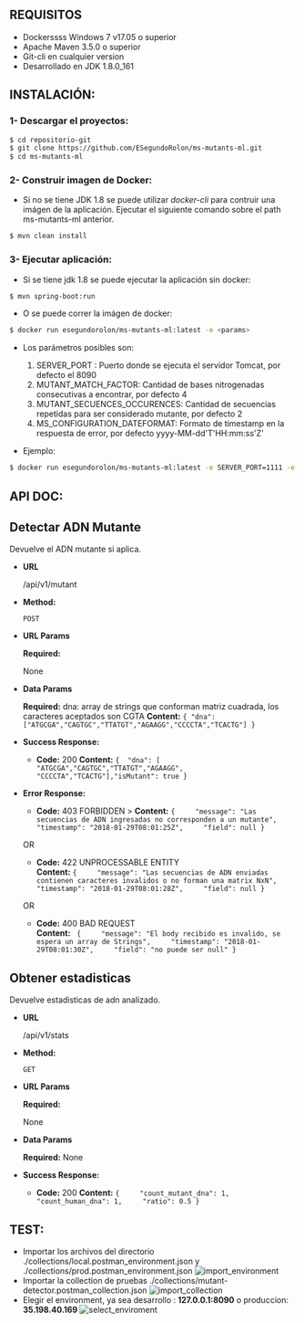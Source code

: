 ## REQUISITOS

* Dockerssss Windows 7 v17.05 o superior
* Apache Maven 3.5.0 o superior
* Git-cli en cualquier version
* Desarrollado en JDK 1.8.0_161 <Opcional>

## INSTALACIÓN:

### 1- Descargar el proyectos:


```bash
$ cd repositorio-git
$ git clone https://github.com/ESegundoRolon/ms-mutants-ml.git
$ cd ms-mutants-ml
```

### 2- Construir imagen de Docker:

* Si no se tiene JDK 1.8 se puede utilizar *docker-cli* para contruir una imágen de la aplicación. Ejecutar el siguiente comando sobre el path ms-mutants-ml anterior.

```bash
$ mvn clean install
```
### 3- Ejecutar aplicación:

*  Si se tiene jdk 1.8 se puede ejecutar la aplicación sin docker:
```bash
$ mvn spring-boot:run
```
* O se puede correr la imágen de docker:
```bash
$ docker run esegundorolon/ms-mutants-ml:latest -e <params> 
```

* Los parámetros posibles son:
    1. SERVER_PORT : Puerto donde se ejecuta el servidor Tomcat, por defecto el 8090
    2.  MUTANT_MATCH_FACTOR: Cantidad de bases nitrogenadas consecutivas a encontrar, por defecto 4
    3.  MUTANT_SECUENCES_OCCURENCES: Cantidad de secuencias repetidas para ser considerado mutante, por defecto 2
    4.  MS_CONFIGURATION_DATEFORMAT: Formato de timestamp en la respuesta de error, por defecto yyyy-MM-dd'T'HH:mm:ss'Z'

* Ejemplo: 
```bash
$ docker run esegundorolon/ms-mutants-ml:latest -e SERVER_PORT=1111 -e MUTANT_MATCH_FACTOR=5
```
## API DOC:

**Detectar ADN Mutante**
----
  Devuelve el ADN mutante si aplica.

* **URL**

  /api/v1/mutant

* **Method:**

  `POST`
  
*  **URL Params**

   **Required:**
 
    None

* **Data Params**

  **Required:**
  dna: array de strings que conforman matriz cuadrada, los caracteres aceptados son CGTA
  **Content:** `{ "dna":["ATGCGA","CAGTGC","TTATGT","AGAAGG","CCCCTA","TCACTG"] }`

* **Success Response:**

  * **Code:** 200 
    **Content:** `{  "dna": [ "ATGCGA","CAGTGC","TTATGT","AGAAGG", "CCCCTA","TCACTG"],"isMutant": true }`
 
* **Error Response:**

  * **Code:** 403 FORBIDDEN >
    **Content:** `{     "message": "Las secuencias de ADN ingresadas no corresponden a un mutante",     "timestamp": "2018-01-29T08:01:25Z",     "field": null }`

  OR

  * **Code:** 422 UNPROCESSABLE ENTITY <br />
    **Content:** `{     "message": "Las secuencias de ADN enviadas contienen caracteres invalidos o no forman una matrix NxN",     "timestamp": "2018-01-29T08:01:28Z",     "field": null }`
    
  OR
  
  * **Code:** 400 BAD REQUEST <br />
      **Content:** ` {     "message": "El body recibido es invalido, se espera un array de Strings",     "timestamp": "2018-01-29T08:01:30Z",     "field": "no puede ser null" }`

**Obtener estadisticas**
----
  Devuelve estadisticas de adn analizado.

* **URL**

  /api/v1/stats

* **Method:**

  `GET`
  
*  **URL Params**

   **Required:**
 
    None

* **Data Params**

  **Required:**
    None

* **Success Response:**

  * **Code:** 200 
    **Content:** `{     "count_mutant_dna": 1,     "count_human_dna": 1,     "ratio": 0.5 }`

## TEST:


  * Importar los archivos del directorio ./collections/local.postman_environment.json y ./collections/prod.postman_environment.json
![import_environment](https://user-images.githubusercontent.com/29233071/35500785-66c16cee-04b6-11e8-92cc-57be0e8c79a3.png)
   * Importar la collection de pruebas ./collections/mutant-detector.postman_collection.json
![import_collection](https://user-images.githubusercontent.com/29233071/35500824-878a3e1a-04b6-11e8-8308-d5798e2ef44b.png)
   * Elegir el environment, ya sea desarrollo : **127.0.0.1:8090** o produccion: **35.198.40.169**
![select_enviroment](https://user-images.githubusercontent.com/29233071/35500870-be20b544-04b6-11e8-8887-d15e8dffe09e.png)





